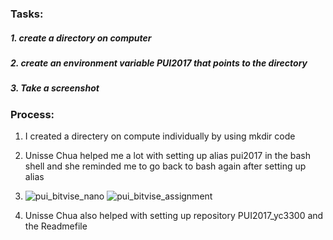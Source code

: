 ### Tasks:
##### 1. create a directory on computer
##### 2. create an environment variable PUI2017 that points to the directory
##### 3. Take a screenshot

### Process:
1. I created a directery on compute individually by using mkdir code
2. Unisse Chua helped me a lot with setting up alias pui2017 in the bash shell and she reminded me to go back to bash again after setting up alias
3. ![pui_bitvise_nano](https://user-images.githubusercontent.com/31390023/30625124-01e470ec-9df4-11e7-8aae-70f2b0c1c548.JPG)
   ![pui_bitvise_assignment](https://user-images.githubusercontent.com/31390023/30625175-4af5768c-9df4-11e7-9351-3a90659daebf.JPG)
   
4. Unisse Chua also helped with setting up repository PUI2017_yc3300 and the Readmefile
